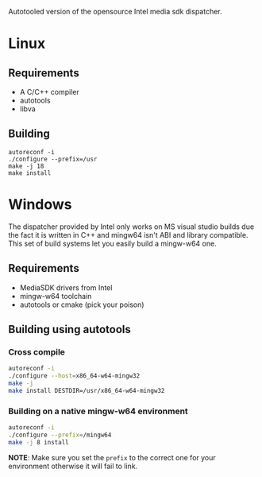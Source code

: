 Autotooled version of the opensource Intel media sdk dispatcher.

# Linux

## Requirements

* A C/C++ compiler
* autotools
* libva

## Building

```
autoreconf -i
./configure --prefix=/usr
make -j 18
make install
```

# Windows

The dispatcher provided by Intel only works on MS visual studio builds due the fact it is written in C++ and mingw64 isn't ABI and library compatible.
This set of build systems let you easily build a mingw-w64 one.

## Requirements

* MediaSDK drivers from Intel
* mingw-w64 toolchain
* autotools or cmake (pick your poison)

## Building using autotools

### Cross compile
``` sh
autoreconf -i
./configure --host=x86_64-w64-mingw32
make -j
make install DESTDIR=/usr/x86_64-w64-mingw32
```

### Building on a native mingw-w64 environment
``` sh
autoreconf -i
./configure --prefix=/mingw64
make -j 8 install
```

**NOTE**: Make sure you set the `prefix` to the correct one for your environment otherwise it will fail to link.
